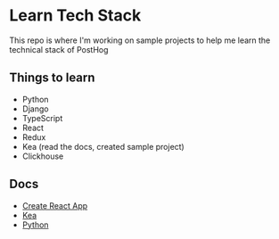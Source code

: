 # Learn Tech Stack

This repo is where I'm working on sample projects to help me learn the technical stack of PostHog

## Things to learn

- Python
- Django
- TypeScript
- React
- Redux
- Kea (read the docs, created sample project)
- Clickhouse

## Docs

- [Create React App](docs/create_react_app.md)
- [Kea](docs/kea.md)
- [Python](docs/python.md)
